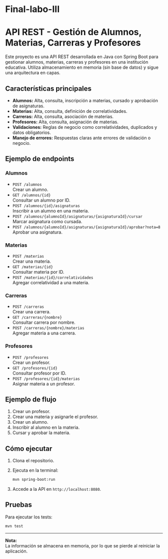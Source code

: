 # Final-labo-III

# API REST - Gestión de Alumnos, Materias, Carreras y Profesores

Este proyecto es una API REST desarrollada en Java con Spring Boot para gestionar alumnos, materias, carreras y profesores en una institución educativa. Utiliza almacenamiento en memoria (sin base de datos) y sigue una arquitectura en capas.

## Características principales

- **Alumnos:** Alta, consulta, inscripción a materias, cursado y aprobación de asignaturas.
- **Materias:** Alta, consulta, definición de correlatividades.
- **Carreras:** Alta, consulta, asociación de materias.
- **Profesores:** Alta, consulta, asignación de materias.
- **Validaciones:** Reglas de negocio como correlatividades, duplicados y datos obligatorios.
- **Manejo de errores:** Respuestas claras ante errores de validación o negocio.

## Ejemplo de endpoints

### Alumnos

- `POST /alumnos`  
  Crear un alumno.
- `GET /alumnos/{id}`  
  Consultar un alumno por ID.
- `POST /alumnos/{id}/asignaturas`  
  Inscribir a un alumno en una materia.
- `POST /alumnos/{alumnoId}/asignaturas/{asignaturaId}/cursar`  
  Marcar asignatura como cursada.
- `POST /alumnos/{alumnoId}/asignaturas/{asignaturaId}/aprobar?nota=8`  
  Aprobar una asignatura.

### Materias

- `POST /materias`  
  Crear una materia.
- `GET /materias/{id}`  
  Consultar materia por ID.
- `POST /materias/{id}/correlatividades`  
  Agregar correlatividad a una materia.

### Carreras

- `POST /carreras`  
  Crear una carrera.
- `GET /carreras/{nombre}`  
  Consultar carrera por nombre.
- `POST /carreras/{nombre}/materias`  
  Agregar materia a una carrera.

### Profesores

- `POST /profesores`  
  Crear un profesor.
- `GET /profesores/{id}`  
  Consultar profesor por ID.
- `POST /profesores/{id}/materias`  
  Asignar materia a un profesor.

## Ejemplo de flujo

1. Crear un profesor.
2. Crear una materia y asignarle el profesor.
3. Crear un alumno.
4. Inscribir al alumno en la materia.
5. Cursar y aprobar la materia.

## Cómo ejecutar

1. Clona el repositorio.
2. Ejecuta en la terminal:

   ```sh
   mvn spring-boot:run
   ```

3. Accede a la API en `http://localhost:8080`.

## Pruebas

Para ejecutar los tests:

```sh
mvn test
```

---

**Nota:**  
La información se almacena en memoria, por lo que se pierde al reiniciar la aplicación.
